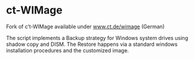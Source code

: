 # ct-WIMage
Fork of c’t-WIMage available under www.ct.de/wimage (German)

The script implements a Backup strategy for Windows system drives using shadow copy and DISM. The Restore happens via a standard windows installation procedures and the customized image.
